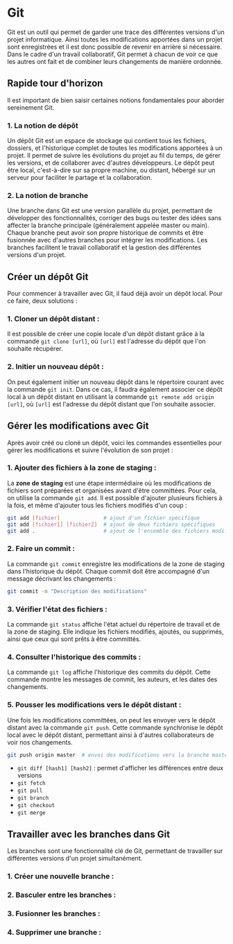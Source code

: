 # Git

Git est un outil qui permet de garder une trace des différentes versions d'un projet informatique. Ainsi toutes les modifications apportées dans un projet sont enregistrées et il est donc possible de revenir en arrière si nécessaire. Dans le cadre d'un travail collaboratif, Git permet à chacun de voir ce que les autres ont fait et de combiner leurs changements de manière ordonnée.


## Rapide tour d'horizon

Il est important de bien saisir certaines notions fondamentales pour aborder sereinement Git.

### 1. La notion de dépôt
Un dépôt Git est un espace de stockage qui contient tous les fichiers, dossiers, et l'historique complet de toutes les modifications apportées à un projet. Il permet de suivre les évolutions du projet au fil du temps, de gérer les versions, et de collaborer avec d'autres développeurs. Le dépôt peut être local, c'est-à-dire sur sa propre machine, ou distant, hébergé sur un serveur pour faciliter le partage et la collaboration.

### 2. La notion de branche
Une branche dans Git est une version parallèle du projet, permettant de développer des fonctionnalités, corriger des bugs ou tester des idées sans affecter la branche principale (généralement appelée master ou main). Chaque branche peut avoir son propre historique de commits et être fusionnée avec d'autres branches pour intégrer les modifications. Les branches facilitent le travail collaboratif et la gestion des différentes versions d'un projet.


## Créer un dépôt Git

Pour commencer à travailler avec Git, il faud déjà avoir un dépôt local. Pour ce faire, deux solutions : 

### 1. Cloner un dépôt distant :
Il est possible de créer une copie locale d'un dépôt distant grâce à la commande `git clone [url]`, où `[url]` est l'adresse du dépôt que l'on souhaite récupérer.

### 2. Initier un nouveau dépôt :
On peut également initier un nouveau dépôt dans le répertoire courant avec la commande `git init`. Dans ce cas, il faudra également associer ce dépôt local à un dépôt distant en utilisant la commande `git remote add origin [url]`, où `[url]` est l'adresse du dépôt distant que l'on souhaite associer.


## Gérer les modifications avec Git

Après avoir créé ou cloné un dépôt, voici les commandes essentielles pour gérer les modifications et suivre l'évolution de son projet :

### 1. Ajouter des fichiers à la zone de staging :
La **zone de staging** est une étape intermédiaire où les modifications de fichiers sont préparées et organisées avant d'être committées. Pour cela, on utilise la commande `git add`. Il est possible d'ajouter plusieurs fichiers à la fois, et même d'ajouter tous les fichiers modifiés d'un coup : 
```bash
git add [fichier]              # ajout d'un fichier spécifique
git add [fichier1] [fichier2]  # ajout de deux fichiers spécifiques
git add .                      # ajout de l'ensemble des fichiers modifiés
```

### 2. Faire un commit :
La commande `git commit` enregistre les modifications de la zone de staging dans l'historique du dépôt. Chaque commit doit être accompagné d'un message décrivant les changements : 
```bash
git commit -m "Description des modifications"
```

### 3. Vérifier l'état des fichiers :
La commande `git status` affiche l'état actuel du répertoire de travail et de la zone de staging. Elle indique les fichiers modifiés, ajoutés, ou supprimés, ainsi que ceux qui sont prêts à être committés.

### 4. Consulter l'historique des commits :
La commande `git log` affiche l'historique des commits du dépôt. Cette commande montre les messages de commit, les auteurs, et les dates des changements.

### 5. Pousser les modifications vers le dépôt distant :
Une fois les modifications committées, on peut les envoyer vers le dépôt distant avec la commande `git push`. Cette commande synchronise le dépôt local avec le dépôt distant, permettant ainsi à d'autres collaborateurs de voir nos changements.
```bash
git push origin master  # envoi des modifications vers la branche master du dépôt distant
```
* `git diff [hash1] [hash2]` : permet d'afficher les différences entre deux versions
* `git fetch`
* `git pull`
* `git branch`
* `git checkout`
* `git merge`


## Travailler avec les branches dans Git

Les branches sont une fonctionnalité clé de Git, permettant de travailler sur différentes versions d'un projet simultanément. 

### 1. Créer une nouvelle branche :

### 2. Basculer entre les branches :

### 3. Fusionner les branches :

### 4. Supprimer une branche :
